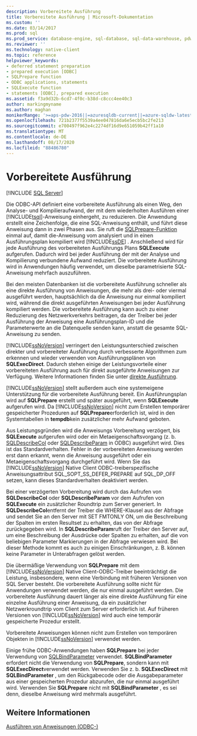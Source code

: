 ```yaml
---
description: Vorbereitete Ausführung
title: Vorbereitete Ausführung | Microsoft-Dokumentation
ms.custom: ''
ms.date: 03/14/2017
ms.prod: sql
ms.prod_service: database-engine, sql-database, sql-data-warehouse, pdw
ms.reviewer: ''
ms.technology: native-client
ms.topic: reference
helpviewer_keywords:
- deferred statement preparation
- prepared execution [ODBC]
- SQLPrepare function
- ODBC applications, statements
- SQLExecute function
- statements [ODBC], prepared execution
ms.assetid: f3a9d32b-6cd7-4f0c-b38d-c8ccc4ee40c3
author: markingmyname
ms.author: maghan
monikerRange: '>=aps-pdw-2016||=azuresqldb-current||=azure-sqldw-latest||>=sql-server-2016||=sqlallproducts-allversions||>=sql-server-linux-2017||=azuresqldb-mi-current'
ms.openlocfilehash: 721b2377f5539a4ee047816da6e5ecb5bc2fe213
ms.sourcegitcommit: e700497f962e4c2274df16d9e651059b42ff1a10
ms.translationtype: MT
ms.contentlocale: de-DE
ms.lasthandoff: 08/17/2020
ms.locfileid: "88486780"
---
```

# <a name="prepared-execution"></a>Vorbereitete Ausführung
[!INCLUDE [SQL Server](../../../includes/applies-to-version/sql-asdb-asdbmi-asa-pdw.md)]

  Die ODBC-API definiert eine vorbereitete Ausführung als einen Weg, den Analyse- und Kompilieraufwand, der mit dem wiederholten Ausführen einer [!INCLUDE[tsql](../../../includes/tsql-md.md)]-Anweisung einhergeht, zu reduzieren. Die Anwendung erstellt eine Zeichenfolge, die eine SQL-Anweisung enthält, und führt diese Anweisung dann in zwei Phasen aus. Sie ruft die [SQLPrepare-Funktion](https://go.microsoft.com/fwlink/?LinkId=59360) einmal auf, damit die-Anweisung vom analysiert und in einen Ausführungsplan kompiliert wird [!INCLUDE[ssDE](../../../includes/ssde-md.md)] . Anschließend wird für jede Ausführung des vorbereiteten Ausführungs Plans **SQLExecute** aufgerufen. Dadurch wird bei jeder Ausführung der mit der Analyse und Kompilierung verbundene Aufwand reduziert. Die vorbereitete Ausführung wird in Anwendungen häufig verwendet, um dieselbe parametrisierte SQL-Anweisung mehrfach auszuführen.  
  
 Bei den meisten Datenbanken ist die vorbereitete Ausführung schneller als eine direkte Ausführung von Anweisungen, die mehr als drei- oder viermal ausgeführt werden, hauptsächlich da die Anweisung nur einmal kompiliert wird, während die direkt ausgeführten Anweisungen bei jeder Ausführung kompiliert werden. Die vorbereitete Ausführung kann auch zu einer Reduzierung des Netzwerkverkehrs beitragen, da der Treiber bei jeder Ausführung der Anweisung eine Ausführungsplan-ID und die Parameterwerte an die Datenquelle senden kann, anstatt die gesamte SQL-Anweisung zu senden.  
  
 [!INCLUDE[ssNoVersion](../../../includes/ssnoversion-md.md)] verringert den Leistungsunterschied zwischen direkter und vorbereiteter Ausführung durch verbesserte Algorithmen zum erkennen und wieder verwenden von Ausführungsplänen von **SQLExecDirect**. Dadurch stehen einige der Leistungsvorteile einer vorbereiteten Ausführung auch für direkt ausgeführte Anweisungen zur Verfügung. Weitere Informationen finden Sie unter [direkte Ausführung](../../../relational-databases/native-client-odbc-queries/executing-statements/direct-execution.md).  
  
 [!INCLUDE[ssNoVersion](../../../includes/ssnoversion-md.md)] stellt außerdem auch eine systemeigene Unterstützung für die vorbereitete Ausführung bereit. Ein Ausführungsplan wird auf **SQLPrepare** erstellt und später ausgeführt, wenn **SQLExecute** aufgerufen wird. Da [!INCLUDE[ssNoVersion](../../../includes/ssnoversion-md.md)] nicht zum Erstellen temporärer gespeicherter Prozeduren auf **SQLPrepare**erforderlich ist, wird in den Systemtabellen in **tempdb**kein zusätzlicher mehr Aufwand geboten.  
  
 Aus Leistungsgründen wird die Anweisungs Vorbereitung verzögert, bis **SQLExecute** aufgerufen wird oder ein Metaeigenschaftsvorgang (z. b. [SQLDescribeCol](../../../relational-databases/native-client-odbc-api/sqldescribecol.md) oder [SQLDescribeParam](../../../relational-databases/native-client-odbc-api/sqldescribeparam.md) in ODBC) ausgeführt wird. Dies ist das Standardverhalten. Fehler in der vorbereiteten Anweisung werden erst dann erkannt, wenn die Anweisung ausgeführt oder ein Metaeigenschaftsvorgang durchgeführt wird. Wenn Sie das [!INCLUDE[ssNoVersion](../../../includes/ssnoversion-md.md)] Native Client ODBC-treiberspezifische Anweisungsattribut SQL_SOPT_SS_DEFER_PREPARE auf SQL_DP_OFF setzen, kann dieses Standardverhalten deaktiviert werden.  
  
 Bei einer verzögerten Vorbereitung wird durch das Aufrufen von **SQLDescribeCol** oder **SQLDescribeParam** vor dem Aufrufen von **SQLExecute** ein zusätzlicher Roundtrip zum Server generiert. In **SQLDescribeCol**entfernt der Treiber die WHERE-Klausel aus der Abfrage und sendet Sie an den Server mit SET FMTONLY ON, um die Beschreibung der Spalten im ersten Resultset zu erhalten, das von der Abfrage zurückgegeben wird. In **SQLDescribeParam**ruft der Treiber den Server auf, um eine Beschreibung der Ausdrücke oder Spalten zu erhalten, auf die von beliebigen Parameter Markierungen in der Abfrage verwiesen wird. Bei dieser Methode kommt es auch zu einigen Einschränkungen, z. B. können keine Parameter in Unterabfragen gelöst werden.  
  
 Die übermäßige Verwendung von **SQLPrepare** mit dem [!INCLUDE[ssNoVersion](../../../includes/ssnoversion-md.md)] Native Client-ODBC-Treiber beeinträchtigt die Leistung, insbesondere, wenn eine Verbindung mit früheren Versionen von SQL Server besteht. Die vorbereitete Ausführung sollte nicht für Anwendungen verwendet werden, die nur einmal ausgeführt werden. Die vorbereitete Ausführung dauert länger als eine direkte Ausführung für eine einzelne Ausführung einer Anweisung, da ein zusätzlicher Netzwerkroundtrip vom Client zum Server erforderlich ist. Auf früheren Versionen von [!INCLUDE[ssNoVersion](../../../includes/ssnoversion-md.md)] wird auch eine temporär gespeicherte Prozedur erstellt.  
  
 Vorbereitete Anweisungen können nicht zum Erstellen von temporären Objekten in [!INCLUDE[ssNoVersion](../../../includes/ssnoversion-md.md)] verwendet werden.  
  
 Einige frühe ODBC-Anwendungen haben **SQLPrepare** bei jeder Verwendung von [SQLBindParameter](../../../relational-databases/native-client-odbc-api/sqlbindparameter.md) verwendet. **SQLBindParameter** erfordert nicht die Verwendung von **SQLPrepare**, sondern kann mit **SQLExecDirect**verwendet werden. Verwenden Sie z. b. **SQLExecDirect** mit **SQLBindParameter** , um den Rückgabecode oder die Ausgabeparameter aus einer gespeicherten Prozedur abzurufen, die nur einmal ausgeführt wird. Verwenden Sie **SQLPrepare** nicht mit **SQLBindParameter** , es sei denn, dieselbe Anweisung wird mehrmals ausgeführt.  
  
## <a name="see-also"></a>Weitere Informationen  
 [Ausführen von Anweisungen &#40;ODBC-&#41;](../../../relational-databases/native-client-odbc-queries/executing-statements/executing-statements-odbc.md)  
  
  
